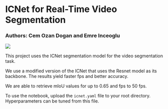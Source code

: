 # ICNet for Real-Time Video Segmentation

### Authors: Cem Ozan Dogan and Emre Inceoglu

![](https://github.com/emrei1/ICNet/blob/master/video-gif.gif)


This project uses the ICNet segmentation model for the video segmentation task.

We use a modified version of the ICNet that uses the Resnet model as its backbone. The results yield faster fps and better accuracy.

We are able to retrieve mIoU values for up to 0.65 and fps to 50 fps.

To use the notebook, upload the `icnet.yaml` file to your root directory. Hyperparameters can be tuned from this file.
